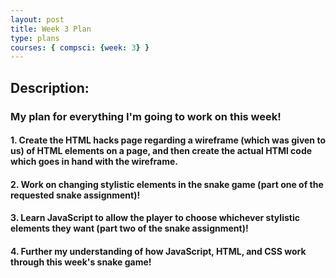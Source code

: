 ```yaml
---
layout: post
title: Week 3 Plan
type: plans
courses: { compsci: {week: 3} }
---
```


<h2>
Description:
</h2>
<h3>
My plan for everything I'm going to work on this week!
</h3>
<h4>
1. Create the HTML hacks page regarding a wireframe (which was given to us) of HTML elements on a page, and then create the actual HTMl code which goes in hand with the wireframe.
</h4>
<h4>
2. Work on changing stylistic elements in the snake game (part one of the requested snake assignment)!
</h4>
<h4>
3. Learn JavaScript to allow the player to choose whichever stylistic elements they want (part two of the snake assignment)!
</h4>
<h4>
4. Further my understanding of how JavaScript, HTML, and CSS work through this week's snake game!
</h4>